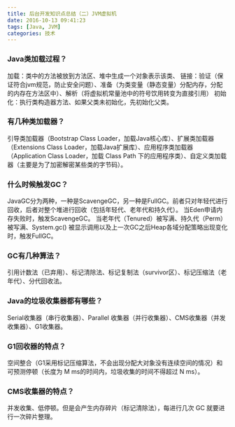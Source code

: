 ```yaml
---
title: 后台开发知识点总结（二）JVM虚拟机
date: 2016-10-13 09:41:23
tags: [Java, JVM]
categories: 技术
---
```

### Java类加载过程？
加载：类中的方法被放到方法区、堆中生成一个对象表示该类、
链接：验证（保证符合jvm规范，防止安全问题）、准备（为类变量（静态变量）分配内存，分配的内存在方法区中）、解析（将虚拟机常量池中的符号饮用转变为直接引用）
初始化：执行类构造器方法、如果父类未初始化，先初始化父类。



### 有几种类加载器？

引导类加载器（Bootstrap Class Loader，加载Java核心库）、扩展类加载器（Extensions Class Loader，加载Java扩展库）、应用程序类加载器（Application Class Loader，加载 Class Path 下的应用程序类）、自定义类加载器（主要是为了加密解密某些类的字节码）。




### 什么时候触发GC？

JavaGC分为两种，一种是ScavengeGC，另一种是FullGC。前者只对年轻代进行回收，后者对整个堆进行回收（包括年轻代、老年代和持久代）。
当Eden申请内存失败时，触发ScavengeGC。
当老年代（Tenured）被写满、持久代（Perm）被写满、System.gc() 被显示调用以及上一次GC之后Heap各域分配策略出现变化时，触发FullGC。



### GC有几种算法？

引用计数法（已弃用）、标记清除法、标记复制法（survivor区）、标记压缩法（老年代）、分代回收法。



### Java的垃圾收集器都有哪些？

Serial收集器（串行收集器）、Parallel 收集器（并行收集器）、CMS收集器（并发收集器）、G1收集器。



### G1回收器的特点？

空间整合（G1采用标记压缩算法，不会出现分配大对象没有连续空间的情况）和可预测停顿（长度为 M ms的时间内，垃圾收集的时间不得超过 N ms）。



### CMS收集器的特点？

并发收集、低停顿。但是会产生内存碎片（标记清除法），每进行几次 GC 就要进行一次碎片整理。

 
